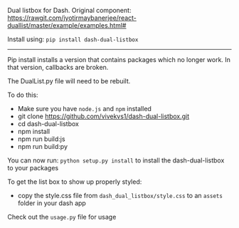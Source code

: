 Dual listbox for Dash. Original component: https://rawgit.com/jyotirmaybanerjee/react-duallist/master/example/examples.html#

Install using:
<code>pip install dash-dual-listbox</code>

************************************************************************
Pip install installs a version that contains packages which no longer work. In that version, callbacks are broken.

The DualList.py file will need to be rebuilt. 

To do this:

- Make sure you have <code>node.js</code> and <code>npm</code> installed
- git clone https://github.com/vivekvs1/dash-dual-listbox.git
- cd dash-dual-listbox
- npm install
- npm run build:js
- npm run build:py

You can now run: <code>python setup.py install</code> to install the dash-dual-listbox to your packages

To get the list box to show up properly styled:
- copy the style.css file from <code>dash_dual_listbox/style.css</code> to an <code>assets</code> folder in your dash app

Check out the `usage.py` file for usage
